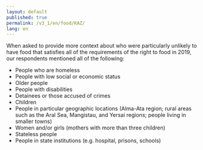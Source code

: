 ```yaml
---
layout: default
published: true
permalink: /v3_1/en/food/KAZ/
lang: en
---
```

When asked to provide more context about who were particularly unlikely to have food that satisfies all of the requirements of the right to food in 2019, our respondents mentioned all of the following: 

- People who are homeless 
- People with low social or economic status 
- Older people 
- People with disabilities 
- Detainees or those accused of crimes 
- Children 
- People in particular geographic locations (Alma-Ata region; rural areas such as the Aral Sea, Mangistau, and Yersai regions; people living in smaller towns) 
- Women and/or girls (mothers with more than three children) 
- Stateless people 
- People in state institutions (e.g. hospital, prisons, schools)
 